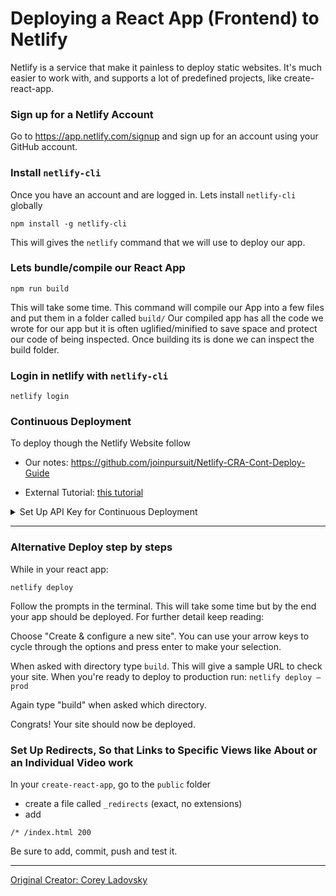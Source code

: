 # Deploying a React App (Frontend) to Netlify

Netlify is a service that make it painless to deploy static websites. It's much easier to work with, and supports a lot of predefined projects, like create-react-app.

### Sign up for a Netlify Account
Go to https://app.netlify.com/signup and sign up for an account using your GitHub account.

### Install `netlify-cli`
Once you have an account and are logged in. Lets install `netlify-cli` globally

```
npm install -g netlify-cli
```
This will gives the `netlify` command that we will use to deploy our app.

### Lets bundle/compile our React App
```
npm run build
```

This will take some time. This command will compile our App into a few files and put them in a folder called `build/`
Our compiled app has all the code we wrote for our app but it is often uglified/minified to save space and protect our code of being inspected. 
Once building its is done we can inspect the build folder.

### Login in netlify with `netlify-cli`
```
netlify login
```



### Continuous Deployment
To deploy though the Netlify Website follow 
* Our notes: https://github.com/joinpursuit/Netlify-CRA-Cont-Deploy-Guide

* External Tutorial: [this tutorial](https://dev.to/easybuoy/deploying-react-app-from-github-to-netlify-3a9j)

<details><summary>Set Up API Key for Continuous Deployment</summary>

 Don't forget to add your API Key

 Using the Netlify website, go to the `Build and deploy` tab. Under the Environment section select `edit variables` - make sure that the name of your environment variables matches exactly what you have in your app. In the previous instructions, we said to name it `REACT_APP_API_KEY`. Then add your key from the Chrome Developer Console for the YouTube app as the value. 

 Be sure to start your environmental values with `REACT_APP_`. [See create-react-app documentation for more details](https://create-react-app.dev/docs/adding-custom-environment-variables/#adding-development-environment-variables-in-env)

 <hr />

</details>

<hr />

### Alternative Deploy step by steps

While in your react app:

```
netlify deploy
```

Follow the prompts in the terminal. This will take some time but by the end your app should be deployed. For further detail keep reading:

Choose "Create & configure a new site". You can use your arrow keys to cycle through the options and press enter to make your selection. 

When asked with directory type `build`. This will give a sample URL to check your site. When you're ready to deploy to production run: `netlify deploy —prod` 

Again type "build" when asked which directory. 

Congrats! Your site should now be deployed. 

### Set Up Redirects, So that Links to Specific Views like About or an Individual Video work

In your `create-react-app`, go to the `public` folder
- create a file called  `_redirects`  (exact, no extensions)
- add

```
/* /index.html 200
```

Be sure to add, commit, push and test it.


<hr />

[Original Creator: Corey Ladovsky](https://github.com/joinpursuit/Pursuit-Core-Web/blob/master/react/react_deployment/README.md)
